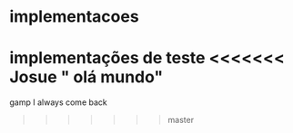 # implementacoes
implementações de teste 
<<<<<<< Josue
" olá mundo"
=======
gamp
I always come back

>>>>>>> master
